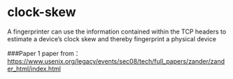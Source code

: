 # clock-skew
A fingerprinter can use the information contained within the TCP headers to estimate a device’s clock skew and thereby fingerprint a physical device

###Paper
1 paper from：https://www.usenix.org/legacy/events/sec08/tech/full_papers/zander/zander_html/index.html
